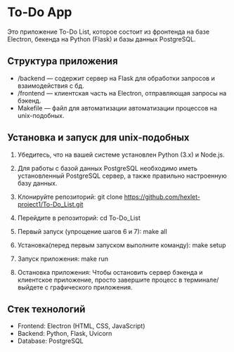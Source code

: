 # To-Do App

Это приложение To-Do List, которое состоит из фронтенда на базе Electron, бекенда на Python (Flask) и базы данных PostgreSQL.

## Структура приложения

* /backend — содержит сервер на Flask для обработки запросов и взаимодействия с бд.
* /frontend — клиентская часть на Electron, отправляющая запросы на бэкенд.
* Makefile — файл для автоматизации автоматизации процессов на unix-подобных.

## Установка и запуск для unix-подобных
1. Убедитесь, что на вашей системе установлен Python (3.x) и Node.js.

2. Для работы с базой данных PostgreSQL необходимо иметь установленный PostgreSQL сервер, а также правильно настроенную базу данных.

3. Клонируйте репозиторий:
   git clone https://github.com/hexlet-project1/To-Do_List.git

4. Перейдите в репозиторий:
   cd To-Do_List

5. Первый запуск (упрощение шагов 6 и 7):
   make all
  
6. Установка(перед первым запуском выполните команду):
   make setup

7. Запуск приложения:
   make run

8. Остановка приложения:
   Чтобы остановить сервер бэкенда и клиентское приложение, просто завершите процесс в терминале/выйдете с графического приложения.

## Стек технологий
* Frontend: Electron (HTML, CSS, JavaScript)
* Backend: Python, Flask, Uvicorn
* Database: PostgreSQL
